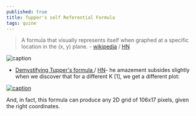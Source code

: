 ```yaml
---
published: true
title: Tupper's self Referential Formula
tags: quine
---
```

> A formula that visually represents itself when graphed at a specific location in the (x, y) plane. - [wikipedia](https://en.m.wikipedia.org/wiki/Tupper%27s_self-referential_formula) / [HN](https://news.ycombinator.com/item?id=30066003)

![caption](https://upload.wikimedia.org/wikipedia/commons/thumb/0/01/Tupper%27s_self_referential_formula_plot.svg/1230px-Tupper%27s_self_referential_formula_plot.svg.png)

- [Demystifying Tupper's formula ](https://eli.thegreenplace.net/2023/demystifying-tuppers-formula/) / [HN](https://news.ycombinator.com/item?id=36039232)- he amazement subsides slightly when we discover that for a different K [1], we get a different plot:

[![caption](https://eli.thegreenplace.net/images/2023/tupper-pacman.png)](https://eli.thegreenplace.net/2023/demystifying-tuppers-formula/)

And, in fact, this formula can produce any 2D grid of 106x17 pixels, given the right coordinates. 